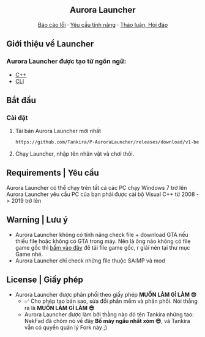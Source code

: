 <div align="center">
   <h2 align="center">Aurora Launcher</h2>
</div>

<p align="center">
<a href="https://github.com/Tankira/P-AuroraLauncher/issues">Báo cáo lỗi</a>
·
<a href="https://github.com/Tankira/P-AuroraLauncher/issues">Yêu cầu tính năng</a>
·
<a href="https://github.com/Tankira/P-AuroraLauncher/discussions">Thảo luận, Hỏi đáp</a>

<!-- Gioi thieu -->
## Giới thiệu về Launcher
### Aurora Launcher được tạo từ ngôn ngữ:
* [C++](https://learn.microsoft.com/vi-vn/cpp/cpp/cpp-language-reference?view=msvc-170)
* [CLI](https://www.google.com/url?sa=t&rct=j&q=&esrc=s&source=web&cd=&cad=rja&uact=8&ved=2ahUKEwjQ46f--LD4AhWCIEQIHR5CDIMQFnoECAUQAQ&url=https%3A%2F%2Fen.wikipedia.org%2Fwiki%2FCommand-line_interface&usg=AOvVaw3Zaova7HVAG2DR4ROgZNEc)
## Bắt đầu
### Cài đặt
1. Tải bản Aurora Launcher mới nhất
   ```sh
   https://github.com/Tankira/P-AuroraLauncher/releases/download/v1-beta/aurora-launcher.exe
   ```
2. Chạy Launcher, nhập tên nhân vật và chơi thôi.
## Requirements | Yêu cầu
Aurora Launcher có thể chạy trên tất cả các PC chạy Windows 7 trở lên<br>
Aurora Launcher yêu cầu PC của bạn phải được cài bộ Visual C++ từ 2008 -> 2019 trở lên
   
## Warning | Lưu ý
  * Aurora Launcher không có tính năng check file + download GTA nếu thiếu file hoặc không có GTA trong máy. Nên là ông nào không có file game gốc thì [bấm vào đây](https://drive.google.com/file/d/11h1g5Z9WDp8BDC2gj1d99pngTr7ruEiU/view) để tải file game gốc, r giải nén tại thư mục Game nhé.
  * Aurora Launcher chỉ check những file thuộc SA:MP và mod

## License | Giấy phép
* Aurora Launcher được phân phối theo giấy phép **MUỐN LÀM GÌ LÀM 😎**
  * ✅ Cho phép tạo bản sao, sửa đổi phần mềm và phân phối. Nói thẳng ra là **MUỐN LÀM GÌ LÀM 😎**
  * Aurora Launcher được làm bởi thằng nào đó tên Tankira những tao: NekFad đã chôm nó về đây **Bố mày ngầu nhất xóm 😎**, và Tankira vẫn có quyền quản lý Fork này ;)
